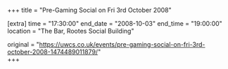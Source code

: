 +++
title = "Pre-Gaming Social on Fri 3rd October 2008"

[extra]
time = "17:30:00"
end_date = "2008-10-03"
end_time = "19:00:00"
location = "The Bar, Rootes Social Building"

original = "https://uwcs.co.uk/events/pre-gaming-social-on-fri-3rd-october-2008-1474489011879/"    
+++



